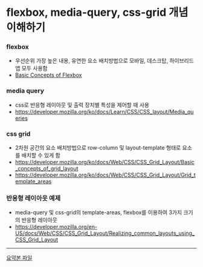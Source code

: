 # flexbox, media-query, css-grid 개념 이해하기

### flexbox

- 우선순위 가장 높은 내용, 유연한 요소 배치방법으로 모바일, 데스크탑, 하이브리드앱 모두 사용함
- <a href="https://developer.mozilla.org/ko/docs/Web/CSS/CSS_Flexible_Box_Layout/Basic_Concepts_of_Flexbox">Basic Concepts of Flexbox</a>

### media query

- css로 반응형 레이아웃 및 출력 장치별 특성을 제어할 때 사용
- https://developer.mozilla.org/ko/docs/Learn/CSS/CSS_layout/Media_queries

### css grid

- 2차원 공간의 요소 배치방법으로 row-column 및 layout-template 형태로 요소를 배치할 수 있게 함
- https://developer.mozilla.org/ko/docs/Web/CSS/CSS_Grid_Layout/Basic_concepts_of_grid_layout
- https://developer.mozilla.org/ko/docs/Web/CSS/CSS_Grid_Layout/Grid_template_areas

### 반응형 레이아웃 예제

- media-query 및 css-grid의 template-areas, flexbox를 이용하여 3가지 크기의 반응형 레이아웃
- https://developer.mozilla.org/en-US/docs/Web/CSS/CSS_Grid_Layout/Realizing_common_layouts_using_CSS_Grid_Layout

---

<a href="doc/flexbox, mediq-query, css-grid.pptx">요약본 파일</a>
